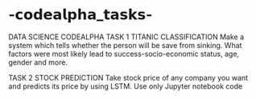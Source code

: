 # -𝗰𝗼𝗱𝗲𝗮𝗹𝗽𝗵𝗮_𝘁𝗮𝘀𝗸𝘀-
 DATA SCIENCE CODEALPHA
TASK 1
TITANIC CLASSIFICATION
Make a system which tells whether the person
will be save from sinking. What factors were
most likely lead to success-socio-economic
status, age, gender and more.


TASK 2
STOCK PREDICTION
Take stock price of any company you want
and predicts its price by using LSTM. Use only
Jupyter notebook code
